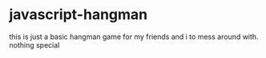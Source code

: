 # javascript-hangman
this is just a basic hangman game for my friends and i
to mess around with. nothing special
